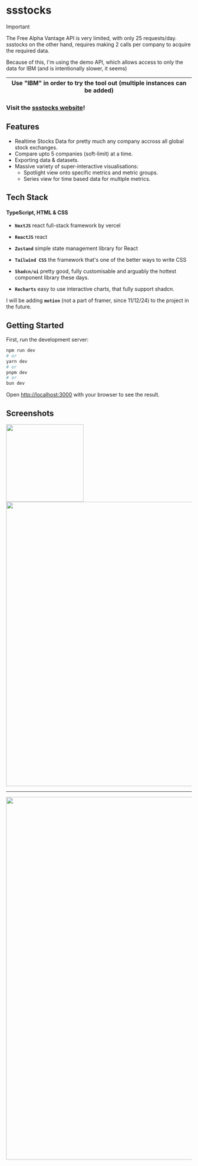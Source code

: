 # ssstocks

> [!IMPORTANT]
>
> The Free Alpha Vantage API is very limited, with only 25 requests/day. ssstocks on the other hand, requires making 2 calls per company to acquire the required data.
>
> Because of this, I'm using the demo API, which allows access to only the data for IBM (and is intentionally slower, it seems)


| Use "IBM" in order to try the tool out (multiple instances can be added) |
| --- |

### Visit the [ssstocks website](https://ssstocks.vercel.app/)!


## Features

- Realtime Stocks Data for pretty much any company accross all global stock exchanges.
- Compare upto 5 companies (soft-limit) at a time.
- Exporting data & datasets.
- Massive variety of super-interactive visualisations:
    - Spotlight view onto specific metrics and metric groups.
    - Series view for time based data for multiple metrics.

## Tech Stack

#### TypeScript, HTML & CSS

- **`NextJS`**
react full-stack framework by vercel

- **`ReactJS`**
react

- **`Zustand`** simple state management library for React

- **`Tailwind CSS`** the framework that's one of the better ways to write CSS

- **`Shadcn/ui`** pretty good, fully customisable and arguably the hottest component library these days.

- **`Recharts`** easy to use interactive charts, that fully support shadcn.

I will be adding **`motion`** (not a part of framer, since 11/12/24) to the project in the future.


## Getting Started

First, run the development server:

```bash
npm run dev
# or
yarn dev
# or
pnpm dev
# or
bun dev
```

Open [http://localhost:3000](http://localhost:3000) with your browser to see the result.

## Screenshots

<img src="https://github.com/user-attachments/assets/3e235cc7-1aa7-4c95-913e-47cc839a6a89" width=210>

<img src="https://github.com/user-attachments/assets/8da7e308-83fc-489a-9f9d-064bccf920c1" width=770>

-----------------
<img src="https://github.com/user-attachments/assets/ba50a7a6-6829-40df-af01-ad828df1d51a" width=982>




